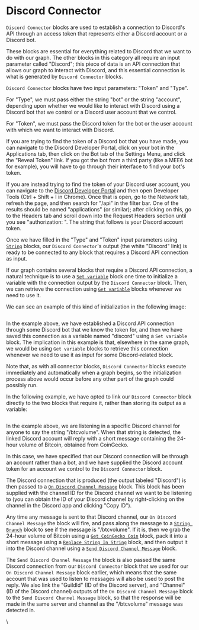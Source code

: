 # Discord Connector

`Discord Connector` blocks are used to establish a connection to Discord's API through an access token that represents either a Discord account or a Discord bot.

These blocks are essential for everything related to Discord that we want to do with our graph. The other blocks in this category all require an input parameter called "Discord"; this piece of data is an API connection that allows our graph to interact with Discord, and this essential connection is what is generated by `Discord Connector` blocks.

`Discord Connector` blocks have two input parameters: "Token" and "Type".

For "Type", we must pass either the string "bot" or the string "account", depending upon whether we would like to interact with Discord using a Discord bot that we control or a Discord user account that we control.

For "Token", we must pass the Discord token for the bot or the user account with which we want to interact with Discord.

If you are trying to find the token of a Discord bot that you have made, you can navigate to the Discord Developer Portal, click on your bot in the Applications tab, then click on the Bot tab of the Settings Menu, and click the "Reveal Token" link. If you got the bot from a third party (like a MEE6 bot for example), you will have to go through their interface to find your bot's token.

If you are instead trying to find the token of your Discord user account, you can navigate to the [Discord Developer Portal](https://discord.com/developers/applications) and then open Developer Tools (Ctrl + Shift + I in Chrome). Once that is open, go to the Network tab, refresh the page, and then search for "/api" in the filter bar. One of the results should be named "applications" (or similar); after clicking on this, go to the Headers tab and scroll down into the Request Headers section until you see "authorization: ". The string that follows is your Discord account token.

Once we have filled in the "Type" and "Token" input parameters using [`String`](../../blocks/base-variable/string.md) blocks, our `Discord Connector`'s output (the white "Discord" link) is ready to be connected to any block that requires a Discord API connection as input.

If our graph contains several blocks that require a Discord API connection, a natural technique is to use a [`Set variable`](../../blocks/base-variable/set-variable.md) block one time to initialize a variable with the connection output by the `Discord Connector` block. Then, we can retrieve the connection using [`Get variable`](../../blocks/base-variable/get-variable.md) blocks whenever we need to use it.

We can see an example of this kind of initialization in the following image:

<figure><img src="https://i.imgur.com/F7TOl2d.png" alt=""><figcaption></figcaption></figure>

In the example above, we have established a Discord API connection through some Discord bot that we know the token for, and then we have saved this connection as a variable named "discord" using a `Set variable` block. The implication in this example is that, elsewhere in the same graph, we would be using `Get variable` blocks to retrieve this connection whenever we need to use it as input for some Discord-related block.

Note that, as with all connector blocks, `Discord Connector` blocks execute immediately and automatically when a graph begins, so the initialization process above would occur before any other part of the graph could possibly run.

In the following example, we have opted to link our `Discord Connector` block directly to the two blocks that require it, rather than storing its output as a variable:

<figure><img src="https://i.imgur.com/ADcxcuc.png" alt=""><figcaption></figcaption></figure>

In the example above, we are listening in a specific Discord channel for anyone to say the string "/btcvolume". When that string is detected, the linked Discord account will reply with a short message containing the 24-hour volume of Bitcoin, obtained from CoinGecko.

In this case, we have specified that our Discord connection will be through an account rather than a bot, and we have supplied the Discord account token for an account we control to the `Discord Connector` block.

The Discord connection that is produced (the output labeled "Discord") is then passed to a [`On Discord Channel Message`](on-discord-channel-message.md) block. This block has been supplied with the channel ID for the Discord channel we want to be listening to (you can obtain the ID of your Discord channel by right-clicking on the channel in the Discord app and clicking "Copy ID").

Any time any message is sent to that Discord channel, our `On Discord Channel Message` the block will fire, and pass along the message to a [`String Branch`](../../blocks/base-condition/string-branch.md) block to see if the message is "/btcvolume". If it is, then we grab the 24-hour volume of Bitcoin using a [`Get CoinGecko Coin`](../../blocks/coingecko/get-coingecko-coin.md) block, pack it into a short message using a [`Replace String In String`](../../blocks/string/replace-string-in-string.md) block, and then output it into the Discord channel using a [`Send Discord Channel Message`](send-discord-channel-file.md) block.

The `Send Discord Channel Message` the block is also passed the same Discord connection from our `Discord Connector` block that we used for our `On Discord Channel Message` block earlier, which means that the same account that was used to listen to messages will also be used to post the reply. We also link the "GuildId" (ID of the Discord server), and "Channel" (ID of the Discord channel) outputs of the `On Discord Channel Message` block to the `Send Discord Channel Message` block, so that the response will be made in the same server and channel as the "/btcvolume" message was detected in.&#x20;

\
